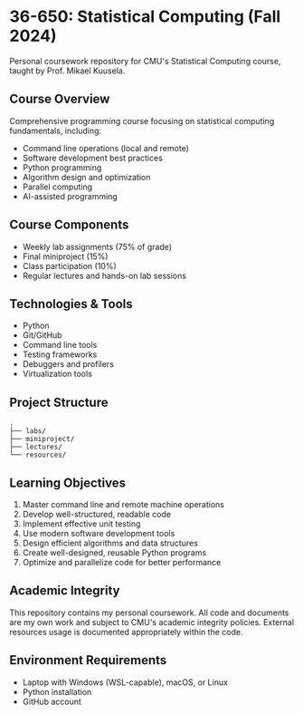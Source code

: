 # 36-650: Statistical Computing (Fall 2024)

Personal coursework repository for CMU's Statistical Computing course, taught by Prof. Mikael Kuusela.

## Course Overview
Comprehensive programming course focusing on statistical computing fundamentals, including:
- Command line operations (local and remote)
- Software development best practices
- Python programming
- Algorithm design and optimization
- Parallel computing
- AI-assisted programming

## Course Components
- Weekly lab assignments (75% of grade)
- Final miniproject (15%)
- Class participation (10%)
- Regular lectures and hands-on lab sessions

## Technologies & Tools
- Python
- Git/GitHub
- Command line tools
- Testing frameworks
- Debuggers and profilers
- Virtualization tools

## Project Structure
```
.
├── labs/
├── miniproject/
├── lectures/
└── resources/
```

## Learning Objectives
1. Master command line and remote machine operations
2. Develop well-structured, readable code
3. Implement effective unit testing
4. Use modern software development tools
5. Design efficient algorithms and data structures
6. Create well-designed, reusable Python programs
7. Optimize and parallelize code for better performance

## Academic Integrity
This repository contains my personal coursework. All code and documents are my own work and subject to CMU's academic integrity policies. External resources usage is documented appropriately within the code.

## Environment Requirements
- Laptop with Windows (WSL-capable), macOS, or Linux
- Python installation
- GitHub account